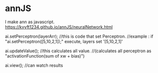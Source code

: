 # annJS
I make ann as javascript.
https://kvyft1234.github.io/annJS/neuralNetwork.html

ai.setPerceptron(layerArr);
//this is code that set Perceptron.
//example : if "ai.setPerceptron([5,10,2,1]);" execute, layers set '[5,10,2,1]'

ai.updateValue();
//this calculates all value.
//(calculates all perceptron as "activationFunction(sum of xw + bias)")

ai.view();
//can watch results
